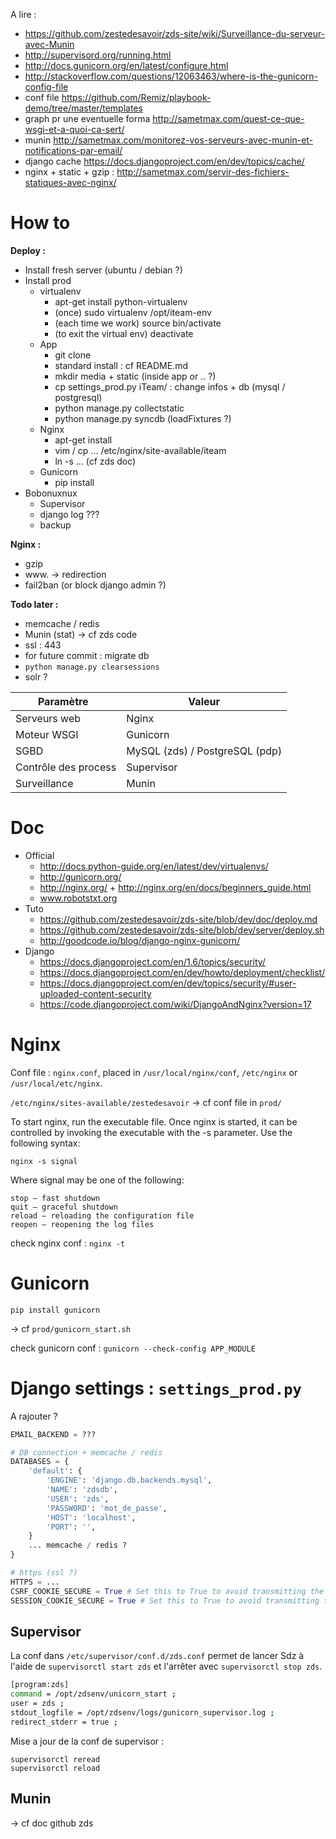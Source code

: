 A lire :
* https://github.com/zestedesavoir/zds-site/wiki/Surveillance-du-serveur-avec-Munin
* http://supervisord.org/running.html
* http://docs.gunicorn.org/en/latest/configure.html
* http://stackoverflow.com/questions/12063463/where-is-the-gunicorn-config-file
* conf file https://github.com/Remiz/playbook-demo/tree/master/templates
* graph pr une eventuelle forma http://sametmax.com/quest-ce-que-wsgi-et-a-quoi-ca-sert/
* munin http://sametmax.com/monitorez-vos-serveurs-avec-munin-et-notifications-par-email/
* django cache https://docs.djangoproject.com/en/dev/topics/cache/
* nginx + static + gzip : http://sametmax.com/servir-des-fichiers-statiques-avec-nginx/


# How to

**Deploy :**
* Install fresh server (ubuntu / debian ?)
* Install prod
  * virtualenv
    * apt-get install python-virtualenv
    * (once) sudo virtualenv /opt/iteam-env
    * (each time we work) source bin/activate
    * (to exit the virtual env) deactivate
  * App
     * git clone
     * standard install : cf README.md
     * mkdir media + static (inside app or .. ?)
     * cp settings_prod.py iTeam/ : change infos + db (mysql / postgresql)
     * python manage.py collectstatic
     * python manage.py syncdb (loadFixtures ?)
  * Nginx
     * apt-get install
     * vim / cp ... /etc/nginx/site-available/iteam
     * ln -s ... (cf zds doc)
  * Gunicorn
     * pip install
* Bobonuxnux
  * Supervisor
  * django log ???
  * backup

**Nginx :**
* gzip
* www. -> redirection
* fail2ban (or block django admin ?)

**Todo later :**
* memcache / redis
* Munin (stat) -> cf zds code
* ssl : 443
* for future commit : migrate db
* `python manage.py clearsessions`
* solr ?


| Paramètre       | Valeur   |
|-----------------|----------|
| Serveurs web    | Nginx    |
| Moteur WSGI     | Gunicorn |
| SGBD            | MySQL (zds) / PostgreSQL (pdp) |
| Contrôle des process | Supervisor |
| Surveillance         | Munin      |


# Doc

* Official
  * http://docs.python-guide.org/en/latest/dev/virtualenvs/
  * http://gunicorn.org/
  * http://nginx.org/ + http://nginx.org/en/docs/beginners_guide.html
  * www.robotstxt.org
* Tuto
  * https://github.com/zestedesavoir/zds-site/blob/dev/doc/deploy.md
  * https://github.com/zestedesavoir/zds-site/blob/dev/server/deploy.sh
  * http://goodcode.io/blog/django-nginx-gunicorn/
* Django
  * https://docs.djangoproject.com/en/1.6/topics/security/
  * https://docs.djangoproject.com/en/dev/howto/deployment/checklist/
  * https://docs.djangoproject.com/en/dev/topics/security/#user-uploaded-content-security
  * https://code.djangoproject.com/wiki/DjangoAndNginx?version=17


# Nginx


Conf file : `nginx.conf`, placed in `/usr/local/nginx/conf`, `/etc/nginx` or `/usr/local/etc/nginx`.

`/etc/nginx/sites-available/zestedesavoir` -> cf conf file in `prod/`

To start nginx, run the executable file. Once nginx is started, it can be controlled by invoking the executable with the -s parameter. Use the following syntax:

    nginx -s signal

Where signal may be one of the following:

    stop — fast shutdown
    quit — graceful shutdown
    reload — reloading the configuration file
    reopen — reopening the log files

check nginx conf : `nginx -t`


# Gunicorn

```
pip install gunicorn
```

-> cf `prod/gunicorn_start.sh`


check gunicorn conf : `gunicorn --check-config APP_MODULE`


# Django settings : `settings_prod.py`

A rajouter ?

```python
EMAIL_BACKEND = ???

# DB connection + memcache / redis
DATABASES = {
    'default': {
        'ENGINE': 'django.db.backends.mysql',
        'NAME': 'zdsdb',
        'USER': 'zds',
        'PASSWORD': 'mot_de_passe',
        'HOST': 'localhost',
        'PORT': '',
    }
    ... memcache / redis ?
}

# https (ssl ?)
HTTPS = ...
CSRF_COOKIE_SECURE = True # Set this to True to avoid transmitting the CSRF cookie over HTTP accidentally.
SESSION_COOKIE_SECURE = True # Set this to True to avoid transmitting the session cookie over HTTP accidentally.

```


## Supervisor

La conf dans `/etc/supervisor/conf.d/zds.conf` permet de lancer Sdz à l'aide de `supervisorctl start zds` et l'arrêter avec `supervisorctl stop zds`.

```bash
[program:zds]
command = /opt/zdsenv/unicorn_start ;
user = zds ;
stdout_logfile = /opt/zdsenv/logs/gunicorn_supervisor.log ;
redirect_stderr = true ;
```

Mise a jour de la conf de supervisor :
```
supervisorctl reread
supervisorctl reload
```

## Munin
-> cf doc github zds

